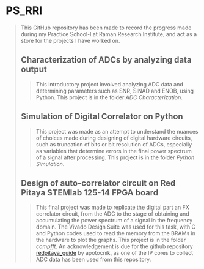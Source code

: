 # PS_RRI
>
>This GitHub repository has been made to record the progress made during my Practice School-I at Raman Research Institute, and act as a store for the projects I have worked on.
>
>## Characterization of ADCs by analyzing data output
>>This introductory project involved analyzing ADC data and determining parameters such as SNR, SINAD and ENOB, using Python. This project is in the folder _ADC Characterization_.
>
>## Simulation of Digital Correlator on Python
>>This project was made as an attempt to understand the nuances of choices made during designing of digital hardware circuits, such as truncation of bits or bit resolution of ADCs, especially as variables that determine errors in the final power spectrum of a signal after processing. This project is in the folder _Python Simulation_.
>
>## Design of auto-correlator circuit on Red Pitaya STEMlab 125-14 FPGA board
>>This final project was made to replicate the digital part an FX correlator circuit, from the ADC to the stage of obtaining and accumulating the power spectrum of a signal in the frequency domain. The Vivado Design Suite was used for this task, with C and Python codes used to read the memory from the BRAMs in the hardware to plot the graphs. This project is in the folder _compfft_. An acknowledgement is due for the github repository [redpitaya_guide](https://github.com/apotocnik/redpitaya_guide) by apotocnik, as one of the IP cores to collect ADC data has been used from this repository.